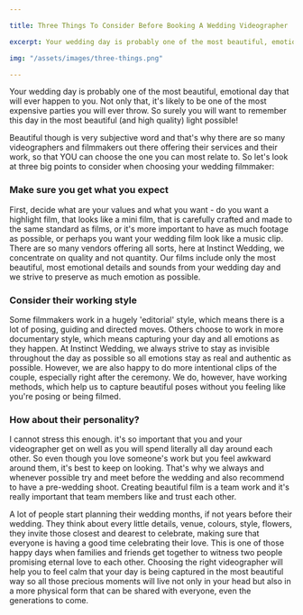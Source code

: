 ```yaml
---

title: Three Things To Consider Before Booking A Wedding Videographer

excerpt: Your wedding day is probably one of the most beautiful, emotional day that will ever happen to you. Not only that, it's likely to be one of the most expensive parties you will ever throw. 

img: "/assets/images/three-things.png"

---
```


Your wedding day is probably one of the most beautiful, emotional day that will ever happen to you. Not only that, it's likely to be one of the most expensive parties you will ever throw. So surely you will want to remember this day in the most beautiful (and high quality) light possible! 

Beautiful though is very subjective word and that's why there are so many videographers and filmmakers out there offering their services and their work, so that YOU can choose the one you can most relate to. So let's look at three big points to consider when choosing your wedding filmmaker:

 

### Make sure you get what you expect

 

First, decide what are your values and what you want - do you want a highlight film, that looks like a mini film, that is carefully crafted and made to the same standard as films, or it's more important to have as much footage as possible, or perhaps you want your wedding film look like a music clip. There are so many vendors offering all sorts, here at Instinct Wedding, we concentrate on quality and not quantity. Our films include only the most beautiful, most emotional details and sounds from your wedding day and we strive to preserve as much emotion as possible.

 

### Consider their working style

 

Some filmmakers work in a hugely 'editorial' style, which means there is a lot of posing, guiding and directed moves. Others choose to work in more documentary style, which means capturing your day and all emotions as they happen. At Instinct Wedding, we always strive to stay as invisible throughout the day as possible so all emotions stay as real and authentic as possible. However, we are also happy to do more intentional clips of the couple, especially right after the ceremony. We do, however, have working methods, which help us to capture beautiful poses without you feeling like you're posing or being filmed. 

 

### How about their personality?

 

I cannot stress this enough. it's so important that you and your videographer get on well as you will spend literally all day around each other. So even though you love someone's work but you feel awkward around them, it's best to keep on looking. That's why we always and whenever possible try and meet before the wedding and also recommend to have a pre-wedding shoot. Creating beautiful film is a team work and it's really important that team members like and trust each other.

 

 

A lot of people start planning their wedding months, if not years before their wedding. They think about every little details, venue, colours, style, flowers, they invite those closest and dearest to celebrate, making sure that everyone is having a good time celebrating their love. This is one of those happy days when families and friends get together to witness two people promising eternal love to each other. Choosing the right videographer will help you to feel calm that your day is being captured in the most beautiful way so all those precious moments will live not only in your head but also in a more physical form that can be shared with everyone, even the generations to come.

 